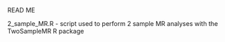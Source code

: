 READ ME

2_sample_MR.R - script used to perform 2 sample MR analyses with the TwoSampleMR R package
